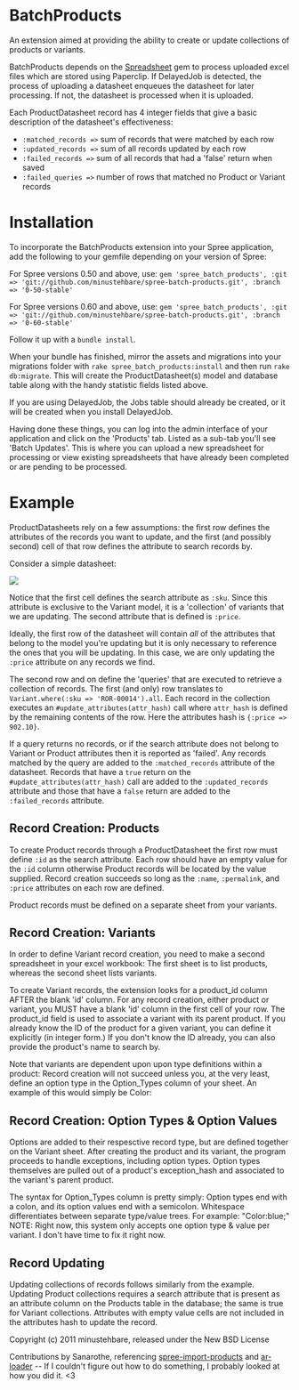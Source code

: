 BatchProducts
=============

An extension aimed at providing the ability to create or update collections of products or variants.

BatchProducts depends on the [Spreadsheet](http://rubygems.org/gems/spreadsheet "Spreadsheet") gem to process uploaded excel files which are stored using Paperclip.  If DelayedJob is detected, the process of uploading a datasheet enqueues the datasheet for later processing.  If not, the datasheet is processed when it is uploaded.

Each ProductDatasheet record has 4 integer fields that give a basic description of the datasheet's effectiveness:

* `:matched_records =>` sum of records that were matched by each row
* `:updated_records =>` sum of all records updated by each row
* `:failed_records =>` sum of all records that had a 'false' return when saved
* `:failed_queries =>` number of rows that matched no Product or Variant records

Installation
============

To incorporate the BatchProducts extension into your Spree application, add the following to your gemfile depending on your version of Spree:

For Spree versions 0.50 and above, use:
`gem 'spree_batch_products', :git => 'git://github.com/minustehbare/spree-batch-products.git', :branch => '0-50-stable'`

For Spree versions 0.60 and above, use:
`gem 'spree_batch_products', :git => 'git://github.com/minustehbare/spree-batch-products.git', :branch => '0-60-stable'`

Follow it up with a `bundle install`.

When your bundle has finished, mirror the assets and migrations into your migrations folder with `rake spree_batch_products:install` and then run `rake db:migrate`.  This will create the ProductDatasheet(s) model and database table along with the handy statistic fields listed above.

If you are using DelayedJob, the Jobs table should already be created, or it will be created when you install DelayedJob.

Having done these things, you can log into the admin interface of your application and click on the 'Products' tab.  Listed as a sub-tab you'll see 'Batch Updates'.  This is where you can upload a new spreadsheet for processing or view existing spreadsheets that have already been completed or are pending to be processed.

Example
=======

ProductDatasheets rely on a few assumptions: the first row defines the attributes of the records you want to update, and the first (and possibly second) cell of that row defines the attribute to search records by.   

Consider a simple datasheet:

![](/minustehbare/spree-batch-products/raw/master/example/sample_spreadsheet.png)

Notice that the first cell defines the search attribute as `:sku`.  Since this attribute is exclusive to the Variant model, it is a 'collection' of variants that we are updating.  The second attribute that is defined is `:price`.  

Ideally, the first row of the datasheet will contain _all_ of the attributes that belong to the model you're updating but it is only necessary to reference the ones that you will be updating.  In this case, we are only updating the `:price` attribute on any records we find.

The second row and on define the 'queries' that are executed to retrieve a collection of records.  The first (and only) row translates to `Variant.where(:sku => 'ROR-00014').all`.  Each record in the collection executes an `#update_attributes(attr_hash)` call where `attr_hash` is defined by the remaining contents of the row.  Here the attributes hash is `{:price => 902.10}`.

If a query returns no records, or if the search attribute does not belong to Variant or Product attributes then it is reported as 'failed'.  Any records matched by the query are added to the `:matched_records` attribute of the datasheet.  Records that have a `true` return on the `#update_attributes(attr_hash)` call are added to the `:updated_records` attribute and those that have a `false` return are added to the `:failed_records` attribute.

Record Creation: Products
-------------------------

To create Product records through a ProductDatasheet the first row must define `:id` as the search attribute.  Each row should have an empty value for the `:id` column otherwise Product records will be located by the value supplied.  Record creation succeeds so long as the `:name`, `:permalink`, and `:price` attributes on each row are defined.

Product records must be defined on a separate sheet from your variants.

Record Creation: Variants
-------------------------

In order to define Variant record creation, you need to make a second spreadsheet in your excel workbook: The first sheet is to list products, whereas the second sheet lists variants.

To create Variant records, the extension looks for a product_id column AFTER the blank 'id' column. For any record creation, either product or variant, you MUST have a blank 'id' column in the first cell of your row. The product_id field is used to associate a variant with its parent product. If you already know the ID of the product for a given variant, you can define it explicitly (in integer form.) If you don't know the ID already, you can also provide the product's name to search by.

Note that variants are dependent upon upon type definitions within a product: Record creation will not succeed unless you, at the very least, define an option type in the Option_Types column of your sheet. An example of this would simply be Color:

Record Creation: Option Types & Option Values
---------------------------------------------

Options are added to their respesctive record type, but are defined together on the Variant sheet. After creating the product and its variant, the program proceeds to handle exceptions, including option types. Option types themselves are pulled out of a product's exception_hash and associated to the variant's parent product.

The syntax for Option_Types column is pretty simply: Option types end with a colon, and its option values end with a semicolon. Whitespace differentiates between separate type/value trees. For example: "Color:blue;" NOTE: Right now, this system only accepts one option type & value per variant. I don't have time to fix it right now.

Record Updating
---------------

Updating collections of records follows similarly from the example.  Updating Product collections requires a search attribute that is present as an attribute column on the Products table in the database; the same is true for Variant collections.  Attributes with empty value cells are not included in the attributes hash to update the record.

Copyright (c) 2011 minustehbare, released under the New BSD License

Contributions by Sanarothe, referencing [spree-import-products](https://github.com/joshmcarthur/spree-import-products/) and [ar-loader](https://github.com/autotelik/AR-Loader) -- If I couldn't figure out how to do something, I probably looked at how you did it. <3
